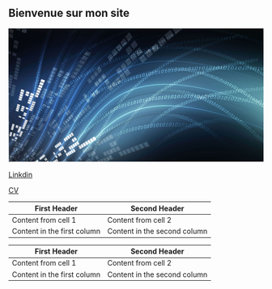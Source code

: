 ## Bienvenue sur mon site

![GitHub Logo](/osi-datenstrom-t.jpg)

[Linkdin](https://www.linkedin.com/in/olivier-fransois-0a65361a9/)

[CV](/cv2020.pdf)

First Header | Second Header   
------------ | -------------    
Content from cell 1 | Content from cell 2
Content in the first column | Content in the second column

First Header | Second Header   
------------ | -------------    
Content from cell 1 | Content from cell 2
Content in the first column | Content in the second column
